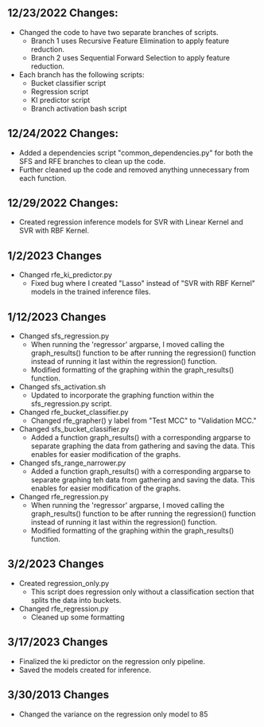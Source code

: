 ## 12/23/2022 Changes:
- Changed the code to have two separate branches of scripts.
    * Branch 1 uses Recursive Feature Elimination to apply feature reduction.
    * Branch 2 uses Sequential Forward Selection to apply feature reduction.
- Each branch has the following scripts:
    * Bucket classifier script
    * Regression script
    * KI predictor script
    * Branch activation bash script

## 12/24/2022 Changes:
- Added a dependencies script "common_dependencies.py" for both the SFS and RFE branches to clean up the code.
- Further cleaned up the code and removed anything unnecessary from each function.

## 12/29/2022 Changes:
- Created regression inference models for SVR with Linear Kernel and SVR with RBF Kernel.

## 1/2/2023 Changes
- Changed rfe_ki_predictor.py
    * Fixed bug where I created "Lasso" instead of "SVR with RBF Kernel" models in the trained inference files.

## 1/12/2023 Changes
- Changed sfs_regression.py
    * When running the 'regressor' argparse, I moved calling the graph_results() function to be after running the regression() function instead of running it last within the regression() function.
    * Modified formatting of the graphing within the graph_results() function.
- Changed sfs_activation.sh
    * Updated to incorporate the graphing function within the sfs_regression.py script.
- Changed rfe_bucket_classifier.py
    * Changed rfe_grapher() y label from "Test MCC" to "Validation MCC."
- Changed sfs_bucket_classifier.py
    * Added a function graph_results() with a corresponding argparse to separate graphing the data from gathering and saving the data.  This enables for easier modification of the graphs.
- Changed sfs_range_narrower.py
    * Added a function graph_results() with a corresponding argparse to separate graphing teh data from gathering and saving the data.  This enables for easier modification of the graphs.
- Changed rfe_regression.py
    * When running the 'regressor' argparse, I moved calling the graph_results() function to be after running the regression() function instead of running it last within the regression() function.
    * Modified formatting of the graphing within the graph_results() function.

## 3/2/2023 Changes
- Created regression_only.py
    * This script does regression only without a classification section that splits the data into buckets.
- Changed rfe_regression.py
    * Cleaned up some formatting
    
## 3/17/2023 Changes
- Finalized the ki predictor on the regression only pipeline.
- Saved the models created for inference.

## 3/30/2013 Changes
- Changed the variance on the regression only model to 85